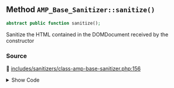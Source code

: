 ## Method `AMP_Base_Sanitizer::sanitize()`

```php
abstract public function sanitize();
```

Sanitize the HTML contained in the DOMDocument received by the constructor

### Source

:link: [includes/sanitizers/class-amp-base-sanitizer.php:156](/includes/sanitizers/class-amp-base-sanitizer.php#L156)

<details>
<summary>Show Code</summary>

```php
abstract public function sanitize();
```

</details>
